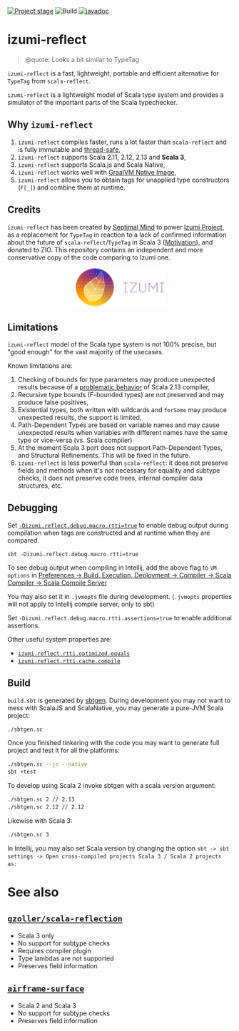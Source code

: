 [![Project stage][Stage]][Stage-Page]
![Build](https://github.com/zio/izumi-reflect/workflows/Build/badge.svg)
[![javadoc](https://javadoc.io/badge2/dev.zio/izumi-reflect_2.13/javadoc.svg)](https://javadoc.io/doc/dev.zio/izumi-reflect_2.13)

# izumi-reflect

> @quote: Looks a bit similar to TypeTag

`izumi-reflect` is a fast, lightweight, portable and efficient alternative for `TypeTag` from `scala-reflect`.

`izumi-reflect` is a lightweight model of Scala type system and provides a simulator of the important parts of the Scala typechecker.

## Why `izumi-reflect`

1. `izumi-reflect` compiles faster, runs a lot faster than `scala-reflect` and is fully immutable and [thread-safe](https://github.com/scala/bug/issues/10766),
2. `izumi-reflect` supports Scala 2.11, 2.12, 2.13 and **Scala 3**,
3. `izumi-reflect` supports Scala.js and Scala Native,
4. `izumi-reflect` works well with [GraalVM Native Image](https://www.graalvm.org/reference-manual/native-image/),
5. `izumi-reflect` allows you to obtain tags for unapplied type constructors (`F[_]`) and combine them at runtime.

## Credits

`izumi-reflect` has been created by [Septimal Mind](https://7mind.io) to power [Izumi Project](https://github.com/7mind/izumi),
as a replacement for `TypeTag` in reaction to a lack of confirmed information about the future of `scala-reflect`/`TypeTag` in Scala 3 ([Motivation](https://blog.7mind.io/lightweight-reflection.html)),
and donated to ZIO.
This repository contains an independent and more conservative copy of the code comparing to Izumi one.

<p align="center">
  <a href="https://izumi.7mind.io/">
  <img width="40%" src="https://github.com/7mind/izumi/blob/develop/doc/microsite/src/main/tut/media/izumi-logo-full-purple.png?raw=true" alt="Izumi"/>
  </a>
</p>


## Limitations

`izumi-reflect` model of the Scala type system is not 100% precise, but "good enough" for the vast majority of the usecases.

Known limitations are:

1. Checking of bounds for type parameters may produce unexpected results because of a [problematic behavior](https://github.com/scala/bug/issues/11673) of Scala 2.13 compiler,
2. Recursive type bounds (F-bounded types) are not preserved and may produce false positives,
3. Existential types, both written with wildcards and `forSome` may produce unexpected results, the support is limited,
4. Path-Dependent Types are based on variable names and may cause unexpected results when variables with different names have the same type or vice-versa (vs. Scala compiler)
5. At the moment Scala 3 port does not support Path-Dependent Types, and Structural Refinements. This will be fixed in the future.
6. `izumi-reflect` is less powerful than `scala-reflect`: it does not preserve fields and methods when it's not necessary for equality and subtype checks, it does not preserve code trees, internal compiler data structures, etc.

## Debugging

Set [`-Dizumi.reflect.debug.macro.rtti=true`](https://javadoc.io/doc/dev.zio/izumi-reflect_2.13/latest/izumi/reflect/DebugProperties$.html#izumi.reflect.debug.macro.rtti:String(%22izumi.reflect.debug.macro.rtti%22)) to enable debug output during compilation when tags are constructed and at runtime when they are compared.

```shell
sbt -Dizumi.reflect.debug.macro.rtti=true
```

To see debug output when compiling in Intellij, add the above flag to `VM options` in [Preferences -> Build, Execution, Deployment -> Compiler -> Scala Compiler -> Scala Compile Server](jetbrains://idea/settings?name=Build%2C+Execution%2C+Deployment--Compiler--Scala+Compiler--Scala+Compile+Server)

You may also set it in `.jvmopts` file during development. (`.jvmopts` properties will not apply to Intellij compile server, only to sbt)

Set `-Dizumi.reflect.debug.macro.rtti.assertions=true` to enable additional assertions.

Other useful system properties are:

- [`izumi.reflect.rtti.optimized.equals`](https://javadoc.io/doc/dev.zio/izumi-reflect_2.13/latest/izumi/reflect/DebugProperties$.html#izumi.reflect.rtti.optimized.equals:String(%22izumi.reflect.rtti.optimized.equals%22))
- [`izumi.reflect.rtti.cache.compile`](https://javadoc.io/doc/dev.zio/izumi-reflect_2.13/latest/izumi/reflect/DebugProperties$.html#izumi.reflect.rtti.cache.compile:String(%22izumi.reflect.rtti.cache.compile%22))

## Build

`build.sbt` is generated by [sbtgen](https://github.com/7mind/sbtgen). During development you may not want to mess with ScalaJS and ScalaNative, you may generate a pure-JVM Scala project:

```bash
./sbtgen.sc
```

Once you finished tinkering with the code you may want to generate full project and test it for all the platforms:

```bash
./sbtgen.sc --js --native
sbt +test
```

To develop using Scala 2 invoke sbtgen with a scala version argument:

```bash
./sbtgen.sc 2 // 2.13
./sbtgen.sc 2.12 // 2.12
```

Likewise with Scala 3:

```bash
./sbtgen.sc 3
```

In Intellij, you may also set Scala version by changing the option `sbt -> sbt settings -> Open cross-compiled projects Scala 3 / Scala 2 projects as:`

[Stage]: https://img.shields.io/badge/Project%20Stage-Production%20Ready-brightgreen.svg
[Stage-Page]: https://github.com/zio/zio/wiki/Project-Stages

# See also

## [`gzoller/scala-reflection`](https://github.com/gzoller/scala-reflection)

* Scala 3 only
* No support for subtype checks
* Requires compiler plugin
* Type lambdas are not supported
* Preserves field information

## [`airframe-surface`](https://wvlet.org/airframe/docs/airframe-surface)

* Scala 2 and Scala 3
* No support for subtype checks
* Preserves field information
